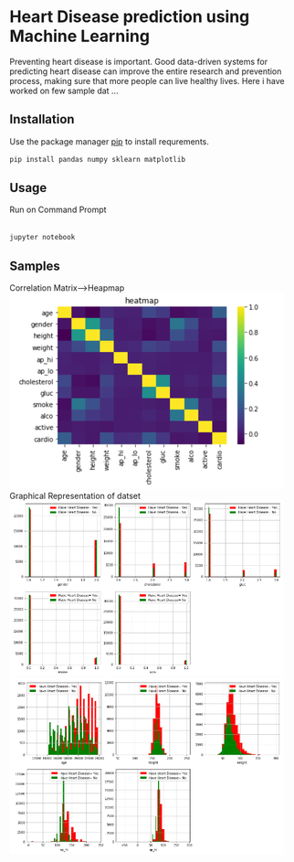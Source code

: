 # Heart Disease prediction using Machine Learning

Preventing heart disease is important. Good data-driven systems for predicting heart disease can improve the entire research and prevention process, making sure that more people can live healthy lives. Here i have worked on few sample dat ...

## Installation

Use the package manager [pip](https://pip.pypa.io/en/stable/) to install requrements.

```bash
pip install pandas numpy sklearn matplotlib 
```

## Usage

Run on Command Prompt 
```python

jupyter notebook
```

## Samples 

Correlation Matrix-->Heapmap<br>
<img src="https://github.com/SwatiRSahu/heart-disease/blob/main/sample/heatmap.png" width="480"/>
Graphical Representation of datset<br>
<img src="https://github.com/SwatiRSahu/heart-disease/blob/main/sample/data1.png" width="480"/>
<img src="https://github.com/SwatiRSahu/heart-disease/blob/main/sample/data2.png" width="480"/>
